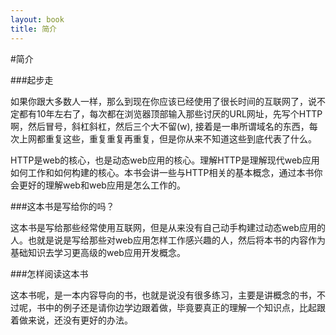 ```yaml
---
layout: book
title: 简介
---
```


#简介

###起步走

如果你跟大多数人一样，那么到现在你应该已经使用了很长时间的互联网了，说不定都有10年左右了，每次都在浏览器顶部输入那些讨厌的URL网址，先写个HTTP啊，然后冒号，斜杠斜杠，然后三个大不留(w), 接着是一串所谓域名的东西，每次上网都重复这些，重复重复再重复，但是你从来不知道这些到底代表了什么。

HTTP是web的核心，也是动态web应用的核心。理解HTTP是理解现代web应用如何工作和如何构建的核心。本书会讲一些与HTTP相关的基本概念，通过本书你会更好的理解web和web应用是怎么工作的。

###这本书是写给你的吗？

这本书是写给那些经常使用互联网，但是从来没有自己动手构建过动态web应用的人。也就是说是写给那些对web应用怎样工作感兴趣的人，然后将本书的内容作为基础知识去学习更高级的web应用开发概念。

###怎样阅读这本书

这本书呢，是一本内容导向的书，也就是说没有很多练习，主要是讲概念的书，不过呢，书中的例子还是请你边学边跟着做，毕竟要真正的理解一个知识点，比起跟着做来说，还没有更好的办法。
